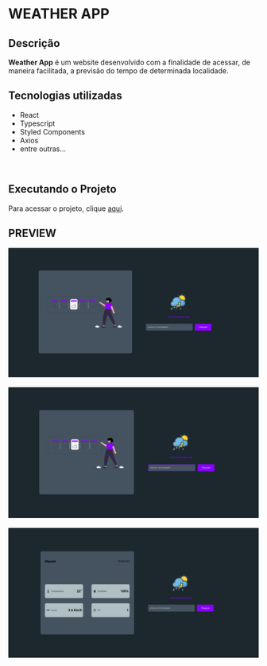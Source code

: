 # WEATHER APP

## Descrição
<strong>Weather App</strong> é um website desenvolvido com a finalidade de acessar, de maneira facilitada, a previsão do tempo de determinada localidade.

## Tecnologias utilizadas

<ul>
  <li>React</li>
  <li>Typescript</li>
  <li>Styled Components</li>
  <li>Axios</li>
  <li>entre outras...</li>
</ul>

<br>

## Executando o Projeto

Para acessar o projeto, clique <a href="https://weather-app-4q5fvghu6-scssilva.vercel.app/">aqui</a>.

## PREVIEW

<img src="assets/print1.png" alt="Página inicial">
<br /><br />

<img src="assets/print2.png" alt="Página inicial com o campo de busca clicada">
<br /><br />

<img src="assets/print3.png" alt="Página com os detalhes e informações climáticas.">
<br />
